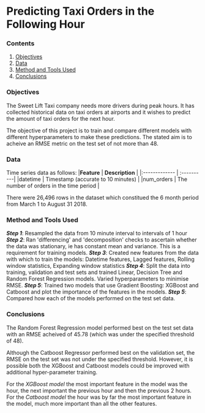 # Predicting Taxi Orders in the Following Hour

### Contents
1. [Objectives]()
2. [Data]()
3. [Method and Tools Used]()
4. [Conclusions]()<br />


### Objectives
The Sweet Lift Taxi company needs more drivers during peak hours. It has collected historical data on taxi orders at airports and it wishes to predict the amount of taxi orders for the next hour.

The objective of this project is to train and compare different models with different hyperparameters to make these predictions. The stated aim is to acheive an RMSE metric on the test set of not more than 48.<br />


### Data
Time series data as follows:
|**Feature** | **Description** |
|:------------- | :----------|
|datetime | Timestamp (accurate to 10 minutes) |
|num_orders | The number of orders in the time period |

There were 26,496 rows in the dataset which constitued the 6 month period from March 1 to August 31 2018.<br />


### Method and Tools Used
***Step 1***: Resampled the data from 10 minute interval to intervals of 1 hour
***Step 2***: Ran 'differencing' and 'decomposition' checks to ascertain whether the data was stationary, ie has constant mean and variance.  This is a requirement for training models.
***Step 3***: Created new features from the data with which to train the models: Datetime features, Lagged features, Rolling window statistics, Expanding window statistics
***Step 4***: Split the data into training, validation and test sets and trained Linear, Decision Tree and Random Forest Regression models. Varied hyperparameters to minimise RMSE.
***Step 5***: Trained two models that use Gradient Boosting: XGBoost and Catboost and plot the importance of the features in the models.
***Step 5***: Compared how each of the models performed on the test set data.<br />


### Conclusions
The Random Forest Regression model performed best on the test set data with an RMSE acheived of 45.78 (which was under the specified threshold of 48).

Although the Catboost Regressor performed best on the validation set, the RMSE on the test set was not under the specified threshold. However, it is possible both the XGBoost and Catboost models could be improved with additional hyper-parameter training.

For the *XGBoost model* the most important feature in the model was the hour, the next important the previous hour and then the previous 2 hours.\
For the *Catboost model* the hour was by far the most important feature in the model, much more important than all the other features.
